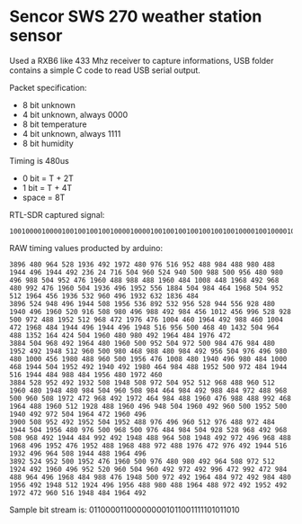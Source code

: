 Sencor SWS 270 weather station sensor
===

Used a RXB6 like 433 Mhz receiver to capture informations, USB folder contains a simple C code to read USB serial output.

Packet specification:
* 8 bit unknown
* 4 bit unknown, always 0000
* 8 bit temperature
* 4 bit unknown, always 1111
* 8 bit humidity

Timing is 480us
* 0 bit = T + 2T
* 1 bit = T + 4T
* space = 8T

RTL-SDR captured signal:
```
10010000100001001001001001000010000100100100100100100100100001001000010000100001000010010010000100001000010000100100100001000010010000100100100000000
```

RAW timing values producted by arduino:
```
3896 480 964 528 1936 492 1972 480 976 516 952 488 984 488 980 488 1944 496 1944 492 236 24 716 504 960 524 940 500 988 500 956 480 980 496 988 504 952 476 1960 488 988 488 1960 484 1008 448 1968 492 968 480 992 476 1960 504 1936 496 1952 556 1884 504 984 464 1968 504 952 512 1964 456 1936 532 960 496 1932 632 1836 484 
3896 524 948 496 1944 508 1956 536 892 532 956 528 944 556 928 480 1940 496 1960 520 916 508 980 496 988 492 984 456 1012 456 996 528 928 500 972 488 1952 512 968 472 1976 476 1004 460 1964 492 988 460 1004 472 1968 484 1944 496 1944 496 1948 516 956 500 468 40 1432 504 964 488 1352 164 424 504 1960 480 980 492 1964 484 1976 472 
3884 504 968 492 1964 480 1960 500 952 504 972 500 984 476 984 480 1952 492 1948 512 960 500 980 468 988 480 984 492 956 504 976 496 980 480 1000 456 1980 488 960 500 1956 476 1008 480 1940 496 980 484 1000 468 1944 504 1952 492 1940 492 1980 464 984 488 1952 500 972 484 1944 516 1944 484 988 484 1956 480 1972 460 
3884 528 952 492 1932 508 1948 508 972 504 952 512 968 488 960 512 1960 480 1948 480 984 504 960 508 984 464 984 492 988 484 972 488 968 500 960 508 1972 472 968 492 1972 464 984 488 1960 476 988 488 992 468 1964 488 1960 512 1928 488 1960 496 948 504 1960 492 960 500 1952 500 1940 492 972 504 1964 472 1960 496 
3900 508 952 492 1952 504 1952 488 976 496 960 512 976 488 972 484 1944 504 1956 480 976 500 968 500 976 484 984 504 928 528 968 492 968 508 968 492 1944 484 992 492 1948 488 964 508 1948 492 972 496 968 488 1968 496 1952 476 1952 488 1968 488 972 488 1976 472 976 492 1944 516 1932 496 964 508 1944 488 1964 496 
3892 524 952 500 1952 476 1960 500 976 480 980 492 964 508 972 512 1924 492 1960 496 952 520 960 504 960 492 972 492 996 472 992 472 984 488 964 496 1968 484 988 476 1948 500 972 492 1964 484 972 492 984 480 1956 492 1948 512 1924 496 1956 488 980 488 1964 488 972 492 1952 492 1972 472 960 516 1948 484 1964 492 
```

Sample bit stream is: 011000011000000001011001111101011010
